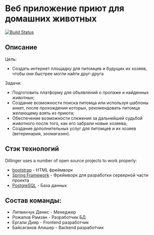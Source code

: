 # Веб приложение приют для домашних животных


[![Build Status](https://travis-ci.org/joemccann/dillinger.svg?branch=master)](https://travis-ci.org/joemccann/dillinger)

## Описание
Цель: 
- Cоздать интернет площадку для питомцев и будущих их хозяев, чтобы они быстрее могли найти друг-друга

Задачи: 
- Подготовить платформу для объявлений о пропаже и найденных животных;
- Создание возможности поиска питомца или используя шаблоны анкет, после прохождения которых, рекомендовать питомца желающему взять из приюта;
- Обеспечение возможности слежения за дальнейшей судьбой животного после того, как его забрали новые хозяева;
- Создание дополнительных услуг для питомцев и их хозяев (ветеринария, зоомагазин).


## Стэк технологий

Dillinger uses a number of open source projects to work properly:

- [bootstrap](https://getbootstrap.com/) - HTML фреймворк
- [Spring Framework](https://spring.io/projects/spring-framework) - Фреймворк для разработки серверной части проекта
- [PostgreSQL](https://www.postgresql.org) - База данных


## Состав команды:
- Литвинчук Денис - Менеджер
- Рожапов Рамзан - Разработчик БД
- Ергали Дияр - Frontend разработчик
- Байсаганов Алишер - Backend разработчик
